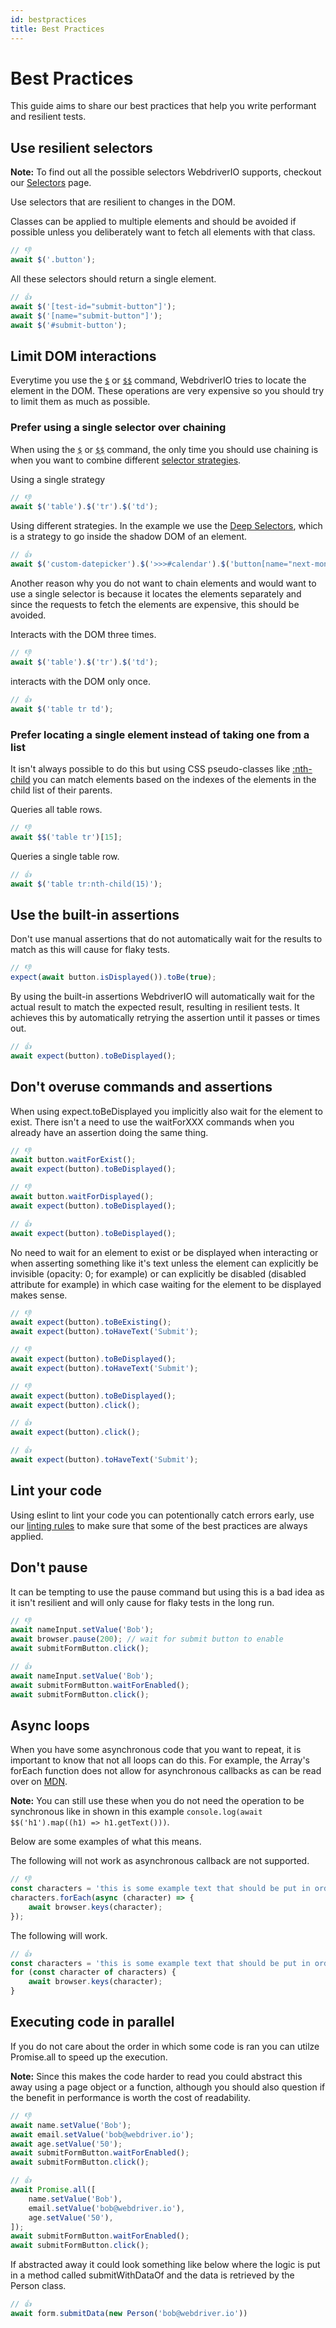 ```yaml
---
id: bestpractices
title: Best Practices
---
```


# Best Practices

This guide aims to share our best practices that help you write performant and resilient tests. 

## Use resilient selectors

__Note:__ To find out all the possible selectors WebdriverIO supports, checkout our [Selectors](./Selectors.md) page.

Use selectors that are resilient to changes in the DOM.

Classes can be applied to multiple elements and should be avoided if possible unless you deliberately want to fetch all elements with that class.

```js
// 👎
await $('.button');
```

All these selectors should return a single element.

```js
// 👍 
await $('[test-id="submit-button"]');
await $('[name="submit-button"]');
await $('#submit-button');
```

## Limit DOM interactions

Everytime you use the [`$`](https://webdriver.io/docs/api/browser/$) or [`$$`](https://webdriver.io/docs/api/browser/$$) command, WebdriverIO tries to locate the element in the DOM. These operations are very expensive so you should try to limit them as much as possible.

### Prefer using a single selector over chaining

When using the [`$`](https://webdriver.io/docs/api/browser/$) or [`$$`](https://webdriver.io/docs/api/browser/$$) command, the only time you should use chaining is when you want to combine different [selector strategies](https://webdriver.io/docs/selectors/#custom-selector-strategies).

Using a single strategy

```js
// 👎
await $('table').$('tr').$('td');
```

Using different strategies.
In the example we use the [Deep Selectors](https://webdriver.io/docs/selectors#deep-selectors), which is a strategy to go inside the shadow DOM of an element.

``` js
// 👍 
await $('custom-datepicker').$('>>>#calendar').$('button[name="next-month"]');
```

Another reason why you do not want to chain elements and would want to use a single selector is because it locates the elements separately and since the requests to fetch the elements are expensive, this should be avoided.

Interacts with the DOM three times.

```js
// 👎
await $('table').$('tr').$('td');
```

interacts with the DOM only once.

``` js
// 👍
await $('table tr td');
```

### Prefer locating a single element instead of taking one from a list

It isn't always possible to do this but using CSS pseudo-classes like [:nth-child](https://developer.mozilla.org/en-US/docs/Web/CSS/:nth-child) you can match elements based on the indexes of the elements in the child list of their parents.

Queries all table rows.

```js
// 👎
await $$('table tr')[15];
```

Queries a single table row.

```js
// 👍
await $('table tr:nth-child(15)');
```

## Use the built-in assertions

Don't use manual assertions that do not automatically wait for the results to match as this will cause for flaky tests.

```js
// 👎
expect(await button.isDisplayed()).toBe(true);
```

By using the built-in assertions WebdriverIO will automatically wait for the actual result to match the expected result, resulting in resilient tests.
It achieves this by automatically retrying the assertion until it passes or times out.

```js
// 👍
await expect(button).toBeDisplayed();
```

## Don't overuse commands and assertions

When using expect.toBeDisplayed you implicitly also wait for the element to exist. There isn't a need to use the waitForXXX commands when you already have an assertion doing the same thing.

```js
// 👎
await button.waitForExist();
await expect(button).toBeDisplayed();

// 👎
await button.waitForDisplayed();
await expect(button).toBeDisplayed();

// 👍
await expect(button).toBeDisplayed();
```

No need to wait for an element to exist or be displayed when interacting or when asserting something like it's text unless the element can explicitly be invisible (opacity: 0; for example) or can explicitly be disabled (disabled attribute for example) in which case waiting for the element to be displayed makes sense.

```js
// 👎
await expect(button).toBeExisting();
await expect(button).toHaveText('Submit');

// 👎
await expect(button).toBeDisplayed();
await expect(button).toHaveText('Submit');

// 👎
await expect(button).toBeDisplayed();
await expect(button).click();
```

```js
// 👍
await expect(button).click();

// 👍
await expect(button).toHaveText('Submit');
```

## Lint your code

Using eslint to lint your code you can potentionally catch errors early, use our [linting rules](https://www.npmjs.com/package/eslint-plugin-wdio) to make sure that some of the best practices are always applied.

## Don't pause

It can be tempting to use the pause command but using this is a bad idea as it isn't resilient and will only cause for flaky tests in the long run.

```js
// 👎
await nameInput.setValue('Bob');
await browser.pause(200); // wait for submit button to enable
await submitFormButton.click();

// 👍
await nameInput.setValue('Bob');
await submitFormButton.waitForEnabled();
await submitFormButton.click();
```

## Async loops

When you have some asynchronous code that you want to repeat, it is important to know that not all loops can do this.
For example, the Array's forEach function does not allow for asynchronous callbacks as can be read over on [MDN](https://developer.mozilla.org/en-US/docs/Web/JavaScript/Reference/Global_Objects/Array/forEach).

__Note:__ You can still use these when you do not need the operation to be synchronous like in shown in this example `console.log(await $$('h1').map((h1) => h1.getText()))`.

Below are some examples of what this means.

The following will not work as asynchronous callback are not supported.

```js
// 👎
const characters = 'this is some example text that should be put in order';
characters.forEach(async (character) => {
    await browser.keys(character);
});
```

The following will work.

```js
// 👍
const characters = 'this is some example text that should be put in order';
for (const character of characters) {
    await browser.keys(character);
}
```

## Executing code in parallel

If you do not care about the order in which some code is ran you can utilze Promise.all to speed up the execution.

__Note:__ Since this makes the code harder to read you could abstract this away using a page object or a function, although you should also question if the benefit in performance is worth the cost of readability.

```js
// 👎
await name.setValue('Bob');
await email.setValue('bob@webdriver.io');
await age.setValue('50');
await submitFormButton.waitForEnabled();
await submitFormButton.click();

// 👍
await Promise.all([
    name.setValue('Bob'),
    email.setValue('bob@webdriver.io'),
    age.setValue('50'),
]);
await submitFormButton.waitForEnabled();
await submitFormButton.click();
```

If abstracted away it could look something like below where the logic is put in a method called submitWithDataOf and the data is retrieved by the Person class.

```js
// 👍
await form.submitData(new Person('bob@webdriver.io'))
```